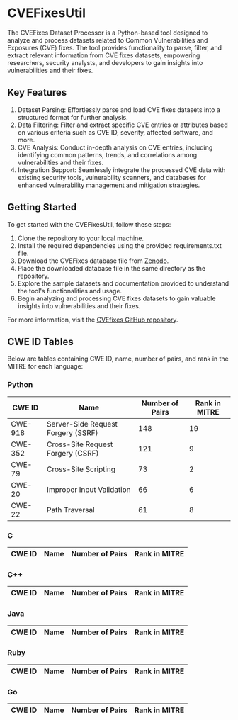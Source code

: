 # CVEFixesUtil

The CVEFixes Dataset Processor is a Python-based tool designed to analyze and process datasets related to Common Vulnerabilities and Exposures (CVE) fixes. The tool provides functionality to parse, filter, and extract relevant information from CVE fixes datasets, empowering researchers, security analysts, and developers to gain insights into vulnerabilities and their fixes.

## Key Features
1. Dataset Parsing: Effortlessly parse and load CVE fixes datasets into a structured format for further analysis.
2. Data Filtering: Filter and extract specific CVE entries or attributes based on various criteria such as CVE ID, severity, affected software, and more.
3. CVE Analysis: Conduct in-depth analysis on CVE entries, including identifying common patterns, trends, and correlations among vulnerabilities and their fixes.
4. Integration Support: Seamlessly integrate the processed CVE data with existing security tools, vulnerability scanners, and databases for enhanced vulnerability management and mitigation strategies.

## Getting Started

To get started with the CVEFixesUtil, follow these steps:

1. Clone the repository to your local machine.
2. Install the required dependencies using the provided requirements.txt file.
3. Download the CVEFixes database file from [Zenodo](https://zenodo.org/records/7029359).
4. Place the downloaded database file in the same directory as the repository.
5. Explore the sample datasets and documentation provided to understand the tool's functionalities and usage.
6. Begin analyzing and processing CVE fixes datasets to gain valuable insights into vulnerabilities and their fixes.

For more information, visit the [CVEfixes GitHub repository](https://github.com/secureIT-project/CVEfixes).

## CWE ID Tables
Below are tables containing CWE ID, name, number of pairs, and rank in the MITRE for each language:

### Python
| CWE ID | Name                         | Number of Pairs | Rank in MITRE |
|--------|------------------------------|-----------------|---------------|
| CWE-918| Server-Side Request Forgery (SSRF) | 148       | 19            |
| CWE-352|  Cross-Site Request Forgery (CSRF) | 121       | 9             |
| CWE-79 | Cross-Site Scripting         | 73              | 2             |
| CWE-20 | Improper Input Validation    | 66              | 6             |
| CWE-22 | Path Traversal               | 61              | 8             |

### C
| CWE ID | Name                         | Number of Pairs | Rank in MITRE |
|--------|------------------------------|-----------------|---------------|

### C++
| CWE ID | Name                         | Number of Pairs | Rank in MITRE |
|--------|------------------------------|-----------------|---------------|

### Java
| CWE ID | Name                         | Number of Pairs | Rank in MITRE |
|--------|------------------------------|-----------------|---------------|

### Ruby
| CWE ID | Name                         | Number of Pairs | Rank in MITRE |
|--------|------------------------------|-----------------|---------------|

### Go
| CWE ID | Name                         | Number of Pairs | Rank in MITRE |
|--------|------------------------------|-----------------|---------------|

